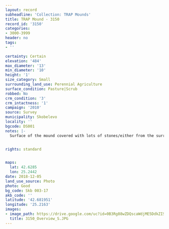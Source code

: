 ```yaml
---
layout: record
subheadline: 'Collection: TRAP Mounds'
title: TRAP Mound - 3150
record_id: '3150'
categories:
- 3000-3999
header: no
tags:
- ''

certainty: Certain
elevation: '484'
max_diameter: '13'
min_diameter: '10'
height: '1'
size_category: Small
surrounding_land_use: Perennial Agriculture
surface_condition: Pasture|Scrub
robbed: No
crm_condition: '3'
crm_intactness: '1'
campaign: '2010'
source: Survey
municipality: Skobelevo
locality: ''
bgcode: DS001
notes: |-
  Surface of the mound covered with lots of stones/either from the surrounding pasture or from the mound.


rights: standard


maps:
  lat: 42.6285
  lon: 25.2442
date: 2018-12-05
land_use_source: Photo
photo: Good
bg_code: Skb 003-17
akb_code: ''
latitude: '42.681951'
longitude: '25.2163'
images:
- image_path: https://drive.google.com/uc?id=0B3Rg88wZDQscaWdjME5DdkZISGs
  title: 3150_Overview_S.JPG
---
```

